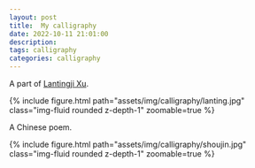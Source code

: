 ```yaml
---
layout: post
title:  My calligraphy
date: 2022-10-11 21:01:00
description: 
tags: calligraphy
categories: calligraphy
---
```


A part of [Lantingji Xu](https://en.wikipedia.org/wiki/Lantingji_Xu).
<div class="row mt-3">
    <div class="col-sm mt-3 mt-md-0">
        {% include figure.html path="assets/img/calligraphy/lanting.jpg" class="img-fluid rounded z-depth-1" zoomable=true %}
    </div>
</div>


A Chinese poem.
<div class="row mt-3">
    <div class="col-sm mt-3 mt-md-0">
        {% include figure.html path="assets/img/calligraphy/shoujin.jpg" class="img-fluid rounded z-depth-1" zoomable=true %}
    </div>
</div>
